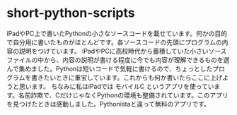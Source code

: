 # short-python-scripts
iPadやPC上で書いたPythonの小さなソースコードを載せています。何かの目的で自分用に書いたものがほとんどです。各ソースコードの先頭にプログラムの内容の説明をつけています。
iPadやPCに高校時代から蓄積していた小さいソースファイルの中から、内容の説明が書ける程度に今でも内容が理解できるものを選んで集めました。Pythonは短いコードで気軽に書けるので、ちょっとしたプログラムを書きたいときに重宝しています。これからも何か書いたらここに上げようと思います。
ちなみに私はiPadでは モバイルC というアプリを使っています。名前詐欺で、CだけじゃなくPythonの環境も整備されています。このアプリを見つけたときは感動しました。Pythonistaと違って無料のアプリです。